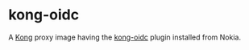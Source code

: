 # kong-oidc

A [Kong] proxy image having the [kong-oidc] plugin installed from Nokia.

[Kong]: https://konghq.com/kong/
[kong-oidc]: https://github.com/nokia/kong-oidc